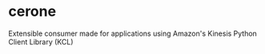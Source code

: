 # cerone
Extensible consumer made for applications using Amazon's Kinesis Python Client Library (KCL) 
